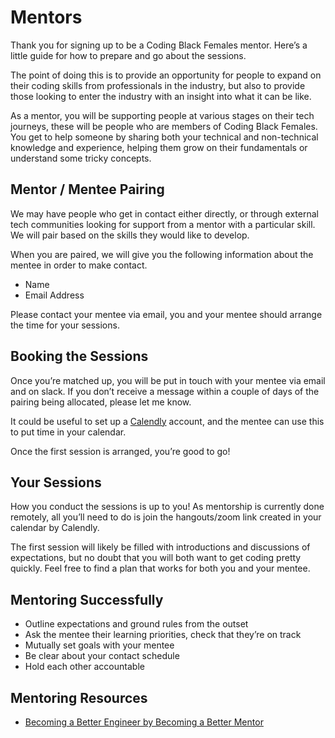 
# Mentors

Thank you for signing up to be a Coding Black Females mentor. Here’s a little guide for how to prepare and go about the sessions.

The point of doing this is to provide an opportunity for people to expand on their coding skills from professionals in the industry, but also to provide those looking to enter the industry with an insight into what it can be like.

As a mentor, you will be supporting people at various stages on their tech journeys, these will be people who are members of Coding Black Females. You get to help someone by sharing both your technical and non-technical knowledge and experience, helping them grow on their fundamentals or understand some tricky concepts.

## Mentor / Mentee Pairing

We may have people who get in contact either directly, or through external tech communities looking for support from a mentor with a particular skill. We will pair based on the skills they would like to develop.

When you are paired, we will give you the following information about the mentee in order to make contact.

- Name
- Email Address

Please contact your mentee via email, you and your mentee should arrange the time for your sessions.

## Booking the Sessions

Once you’re matched up, you will be put in touch with your mentee via email and on slack. If you don’t receive a message within a couple of days of the pairing being allocated, please let me know.

It could be useful to set up a [Calendly](https://calendly.com) account, and the mentee can use this to put time in your calendar.

Once the first session is arranged, you’re good to go!

## Your Sessions

How you conduct the sessions is up to you! As mentorship is currently done remotely, all you’ll need to do is join the hangouts/zoom link created in your calendar by Calendly.

The first session will likely be filled with introductions and discussions of expectations, but no doubt that you will both want to get coding pretty quickly. Feel free to find a plan that works for both you and your mentee.

## Mentoring Successfully

- Outline expectations and ground rules from the outset
- Ask the mentee their learning priorities, check that they’re on track
- Mutually set goals with your mentee
- Be clear about your contact schedule
- Hold each other accountable

## Mentoring Resources

- [Becoming a Better Engineer by Becoming a Better Mentor](https://www.madetech.com/blog/becoming-a-better-engineer-by-becoming-a-better-mentor)
